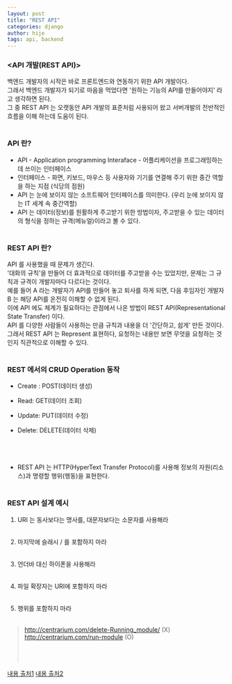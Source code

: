 ```yaml
---
layout: post
title: "REST API"
categories: django
author: hije
tags: api, backend
---
```


### <API 개발(REST API)>
백엔드 개발자의 시작은 바로 프론트엔드와 연동하기 위한 API 개발이다.  
그래서 백엔드 개발자가 되기로 마음을 먹었다면 '원하는 기능의 API를 만들어야지' 라고 생각하면 된다.  
그 중 REST API 는 오랫동안 API 개발의 표준처럼 사용되어 왔고 서버개발의 전반적인 흐름을 이해 하는데 도움이 된다. 
<br/><br/>

### API 란?
* API - Application programming Interaface - 어플리케이션을 프로그래밍하는데 쓰이는 인터페이스  
* 인터페이스 - 화면, 키보드, 마우스 등 사용자와 기기를 연결해 주기 위한 중간 역할을 하는 지점 (식당의 점원)
* API 는 눈에 보이지 않는 소프트웨어 인터페이스를 의미한다. (우리 눈에 보이지 않는 IT 세계 속 중간역할)
* API 는 데이터(정보)를 원활하게 주고받기 위한 방법이자, 주고받을 수 있는 데이터의 형식을 정하는 규격(메뉴얼)이라고 볼 수 있다.
<br/><br/>

### REST API 란?
API 를 사용했을 때 문제가 생긴다.  
'대화의 규칙'을 만들어 더 효과적으로 데이터를 주고받을 수는 있었지만, 문제는 그 규칙과 규격이 개발자마다 다르다는 것이다.  
예를 들어 A 라는 개발자가 API를 만들어 놓고 퇴사를 하게 되면, 다음 후임자인 개발자 B 는 해당 API를 온전히 이해할 수 없게 된다.  
이에 API 에도 체계가 필요하다는 관점에서 나온 방법이 REST API(Representational State Transfer) 이다.  
API 를 다양한 사람들이 사용하는 만큼 규칙과 내용을 더 '간단하고, 쉽게' 만든 것이다.  
그래서 REST API 는 Represent 표현하다, 요청하는 내용만 보면 무엇을 요청하는 것인지 직관적으로 이해할 수 있다.
<br/><br/>

### REST 에서의 CRUD Operation 동작
* Create : POST(데이터 생성)
* Read: GET(데이터 조회)
* Update: PUT(데이터 수정)
* Delete: DELETE(데이터 삭제)
<br/><br/>
<br/><br/>

* REST API 는 HTTP(HyperText Transfer Protocol)를 사용해 정보의 자원(리소스)과 명령할 행위(행동)을 표현한다.
<br/><br/>

### REST API 설계 예시
1. URI 는 동사보다는 명사를, 대문자보다는 소문자를 사용해라
<br/><br/>

2. 마지막에 슬래시 / 를 포함하지 마라
<br/><br/>

3. 언더바 대신 하이폰을 사용해라
<br/><br/>

4. 파일 확장자는 URI에 포함하지 마라
<br/><br/>

5. 행위를 포함하지 마라
<br/><br/>

> http://centrarium.com/delete-Running_module/ (X)
> http://centrarium.com/run-module (O)
<br/><br/>
<br/><br/>


[내용 출처1](https://brunch.co.kr/@ogaa2143/30)
[내용 출처2](https://khj93.tistory.com/entry/%EB%84%A4%ED%8A%B8%EC%9B%8C%ED%81%AC-REST-API%EB%9E%80-REST-RESTful%EC%9D%B4%EB%9E%80)
